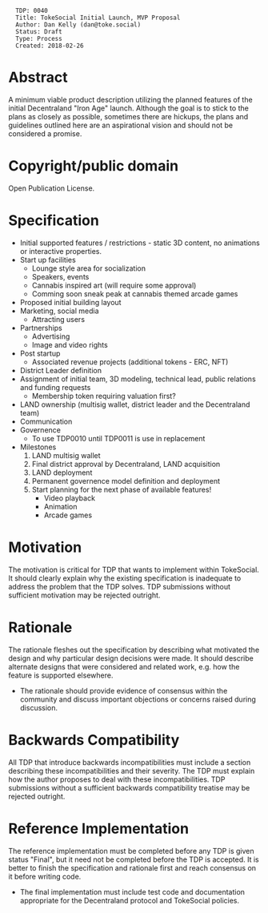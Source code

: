 ```
  TDP: 0040
  Title: TokeSocial Initial Launch, MVP Proposal
  Author: Dan Kelly (dan@toke.social)
  Status: Draft
  Type: Process
  Created: 2018-02-26
```

# Abstract
A minimum viable product description utilizing the planned features of the initial Decentraland "Iron Age" launch. Although the goal is to stick to the plans as closely as possible, sometimes there are hickups, the plans and guidelines outlined here are an aspirational vision and should not be considered a promise.

# Copyright/public domain
Open Publication License.

# Specification
* Initial supported features / restrictions - static 3D content, no animations or interactive properties.
* Start up facilities
  * Lounge style area for socialization
  * Speakers, events
  * Cannabis inspired art (will require some approval)
  * Comming soon sneak peak at cannabis themed arcade games
* Proposed initial building layout
* Marketing, social media
  * Attracting users
* Partnerships
  * Advertising
  * Image and video rights
* Post startup
  * Associated revenue projects (additional tokens - ERC, NFT)
* District Leader definition
* Assignment of initial team, 3D modeling, technical lead, public relations and funding requests
  * Membership token requiring valuation first?
* LAND ownership (multisig wallet, district leader and the Decentraland team)
* Communication
* Governence
  * To use TDP0010 until TDP0011 is use in replacement
* Milestones
   1. LAND multisig wallet
   1. Final district approval by Decentraland, LAND acquisition
   1. LAND deployment
   1. Permanent governence model definition and deployment
   1. Start planning for the next phase of available features!
	   * Video playback
	   * Animation
	   * Arcade games

# Motivation
The motivation is critical for TDP that wants to implement within TokeSocial. It should clearly explain why the existing specification is inadequate to address the problem that the TDP solves. TDP submissions without sufficient motivation may be rejected outright.

# Rationale
The rationale fleshes out the specification by describing what motivated the design and why particular design decisions were made. It should describe alternate designs that were considered and related work, e.g. how the feature is supported elsewhere.

* The rationale should provide evidence of consensus within the community and discuss important objections or concerns raised during discussion.

# Backwards Compatibility
All TDP that introduce backwards incompatibilities must include a section describing these incompatibilities and their severity. The TDP must explain how the author proposes to deal with these incompatibilities. TDP submissions without a sufficient backwards compatibility treatise may be rejected outright.

# Reference Implementation
The reference implementation must be completed before any TDP is given status "Final", but it need not be completed before the TDP is accepted. It is better to finish the specification and rationale first and reach consensus on it before writing code.

* The final implementation must include test code and documentation appropriate for the Decentraland protocol and TokeSocial policies.
